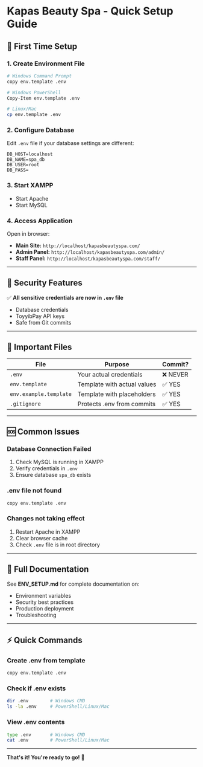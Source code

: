 # Kapas Beauty Spa - Quick Setup Guide

## 🚀 First Time Setup

### 1. Create Environment File
```bash
# Windows Command Prompt
copy env.template .env

# Windows PowerShell
Copy-Item env.template .env

# Linux/Mac
cp env.template .env
```

### 2. Configure Database
Edit `.env` file if your database settings are different:
```env
DB_HOST=localhost
DB_NAME=spa_db
DB_USER=root
DB_PASS=
```

### 3. Start XAMPP
- Start Apache
- Start MySQL

### 4. Access Application
Open in browser:
- **Main Site:** `http://localhost/kapasbeautyspa.com/`
- **Admin Panel:** `http://localhost/kapasbeautyspa.com/admin/`
- **Staff Panel:** `http://localhost/kapasbeautyspa.com/staff/`

---

## 🔐 Security Features

✅ **All sensitive credentials are now in `.env` file**
- Database credentials
- ToyyibPay API keys
- Safe from Git commits

---

## 📁 Important Files

| File | Purpose | Commit? |
|------|---------|---------|
| `.env` | Your actual credentials | ❌ NEVER |
| `env.template` | Template with actual values | ✅ YES |
| `env.example.template` | Template with placeholders | ✅ YES |
| `.gitignore` | Protects .env from commits | ✅ YES |

---

## 🆘 Common Issues

### Database Connection Failed
1. Check MySQL is running in XAMPP
2. Verify credentials in `.env`
3. Ensure database `spa_db` exists

### .env file not found
```bash
copy env.template .env
```

### Changes not taking effect
1. Restart Apache in XAMPP
2. Clear browser cache
3. Check `.env` file is in root directory

---

## 📖 Full Documentation

See **ENV_SETUP.md** for complete documentation on:
- Environment variables
- Security best practices
- Production deployment
- Troubleshooting

---

## ⚡ Quick Commands

### Create .env from template
```bash
copy env.template .env
```

### Check if .env exists
```bash
dir .env        # Windows CMD
ls -la .env     # PowerShell/Linux/Mac
```

### View .env contents
```bash
type .env       # Windows CMD
cat .env        # PowerShell/Linux/Mac
```

---

**That's it! You're ready to go! 🎉**

